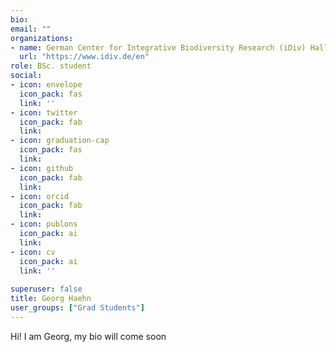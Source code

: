 ```yaml
---
bio: 
email: ""
organizations:
- name: German Center for Integrative Biodiversity Research (iDiv) Halle-Jena-Leipzig 
  url: "https://www.idiv.de/en"
role: BSc. student
social:
- icon: envelope
  icon_pack: fas
  link: ''
- icon: twitter
  icon_pack: fab
  link: 
- icon: graduation-cap
  icon_pack: fas
  link: 
- icon: github
  icon_pack: fab
  link: 
- icon: orcid
  icon_pack: fab
  link: 
- icon: publons
  icon_pack: ai
  link: 
- icon: cv
  icon_pack: ai
  link: ''
  
superuser: false
title: Georg Haehn
user_groups: ["Grad Students"]
---
```


Hi! I am Georg, my bio will come soon